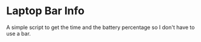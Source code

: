 # Laptop Bar Info

A simple script to get the time and the battery percentage so I don't have to use a bar.
